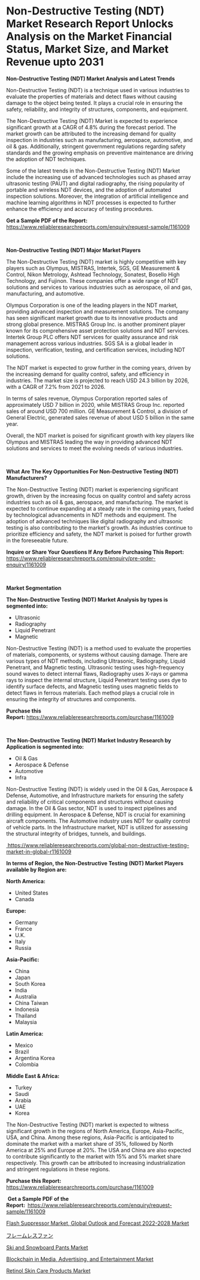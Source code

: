 <p><h1>Non-Destructive Testing (NDT) Market Research Report Unlocks Analysis on the Market Financial Status, Market Size, and Market Revenue upto 2031</h1></p><p><strong>Non-Destructive Testing (NDT) Market Analysis and Latest Trends</strong></p>
<p><p>Non-Destructive Testing (NDT) is a technique used in various industries to evaluate the properties of materials and detect flaws without causing damage to the object being tested. It plays a crucial role in ensuring the safety, reliability, and integrity of structures, components, and equipment.</p><p>The Non-Destructive Testing (NDT) Market is expected to experience significant growth at a CAGR of 4.8% during the forecast period. The market growth can be attributed to the increasing demand for quality inspection in industries such as manufacturing, aerospace, automotive, and oil & gas. Additionally, stringent government regulations regarding safety standards and the growing emphasis on preventive maintenance are driving the adoption of NDT techniques.</p><p>Some of the latest trends in the Non-Destructive Testing (NDT) Market include the increasing use of advanced technologies such as phased array ultrasonic testing (PAUT) and digital radiography, the rising popularity of portable and wireless NDT devices, and the adoption of automated inspection solutions. Moreover, the integration of artificial intelligence and machine learning algorithms in NDT processes is expected to further enhance the efficiency and accuracy of testing procedures.</p></p>
<p><strong>Get a Sample PDF of the Report:&nbsp;</strong> <a href="https://www.reliableresearchreports.com/enquiry/request-sample/1161009">https://www.reliableresearchreports.com/enquiry/request-sample/1161009</a></p>
<p>&nbsp;</p>
<p><strong>Non-Destructive Testing (NDT) Major Market Players</strong></p>
<p><p>The Non-Destructive Testing (NDT) market is highly competitive with key players such as Olympus, MISTRAS, Intertek, SGS, GE Measurement & Control, Nikon Metrology, Ashtead Technology, Sonatest, Bosello High Technology, and Fujinon. These companies offer a wide range of NDT solutions and services to various industries such as aerospace, oil and gas, manufacturing, and automotive.</p><p>Olympus Corporation is one of the leading players in the NDT market, providing advanced inspection and measurement solutions. The company has seen significant market growth due to its innovative products and strong global presence. MISTRAS Group Inc. is another prominent player known for its comprehensive asset protection solutions and NDT services. Intertek Group PLC offers NDT services for quality assurance and risk management across various industries. SGS SA is a global leader in inspection, verification, testing, and certification services, including NDT solutions.</p><p>The NDT market is expected to grow further in the coming years, driven by the increasing demand for quality control, safety, and efficiency in industries. The market size is projected to reach USD 24.3 billion by 2026, with a CAGR of 7.2% from 2021 to 2026.</p><p>In terms of sales revenue, Olympus Corporation reported sales of approximately USD 7 billion in 2020, while MISTRAS Group Inc. reported sales of around USD 700 million. GE Measurement & Control, a division of General Electric, generated sales revenue of about USD 5 billion in the same year.</p><p>Overall, the NDT market is poised for significant growth with key players like Olympus and MISTRAS leading the way in providing advanced NDT solutions and services to meet the evolving needs of various industries.</p></p>
<p>&nbsp;</p>
<p><strong>What Are The Key Opportunities For Non-Destructive Testing (NDT) Manufacturers?</strong></p>
<p><p>The Non-Destructive Testing (NDT) market is experiencing significant growth, driven by the increasing focus on quality control and safety across industries such as oil & gas, aerospace, and manufacturing. The market is expected to continue expanding at a steady rate in the coming years, fueled by technological advancements in NDT methods and equipment. The adoption of advanced techniques like digital radiography and ultrasonic testing is also contributing to the market's growth. As industries continue to prioritize efficiency and safety, the NDT market is poised for further growth in the foreseeable future.</p></p>
<p><strong>Inquire or Share Your Questions If Any Before Purchasing This Report:</strong> <a href="https://www.reliableresearchreports.com/enquiry/pre-order-enquiry/1161009">https://www.reliableresearchreports.com/enquiry/pre-order-enquiry/1161009</a></p>
<p>&nbsp;</p>
<p><strong>Market Segmentation</strong></p>
<p><strong>The Non-Destructive Testing (NDT) Market Analysis by types is segmented into:</strong></p>
<p><ul><li>Ultrasonic</li><li>Radiography</li><li>Liquid Penetrant</li><li>Magnetic</li></ul></p>
<p><p>Non-Destructive Testing (NDT) is a method used to evaluate the properties of materials, components, or systems without causing damage. There are various types of NDT methods, including Ultrasonic, Radiography, Liquid Penetrant, and Magnetic testing. Ultrasonic testing uses high-frequency sound waves to detect internal flaws, Radiography uses X-rays or gamma rays to inspect the internal structure, Liquid Penetrant testing uses dye to identify surface defects, and Magnetic testing uses magnetic fields to detect flaws in ferrous materials. Each method plays a crucial role in ensuring the integrity of structures and components.</p></p>
<p><strong>Purchase this Report:&nbsp;</strong><a href="https://www.reliableresearchreports.com/purchase/1161009">https://www.reliableresearchreports.com/purchase/1161009</a></p>
<p>&nbsp;</p>
<p><strong>The Non-Destructive Testing (NDT) Market Industry Research by Application is segmented into:</strong></p>
<p><ul><li>Oil & Gas</li><li>Aerospace & Defense</li><li>Automotive</li><li>Infra</li></ul></p>
<p><p>Non-Destructive Testing (NDT) is widely used in the Oil & Gas, Aerospace & Defense, Automotive, and Infrastructure markets for ensuring the safety and reliability of critical components and structures without causing damage. In the Oil & Gas sector, NDT is used to inspect pipelines and drilling equipment. In Aerospace & Defense, NDT is crucial for examining aircraft components. The Automotive industry uses NDT for quality control of vehicle parts. In the Infrastructure market, NDT is utilized for assessing the structural integrity of bridges, tunnels, and buildings.</p></p>
<p><a href="https://www.reliableresearchreports.com/global-non-destructive-testing-market-in-global-r1161009">&nbsp;https://www.reliableresearchreports.com/global-non-destructive-testing-market-in-global-r1161009</a></p>
<p><strong>In terms of Region, the Non-Destructive Testing (NDT) Market Players available by Region are:</strong></p>
<p>
    <p> <strong> North America: </strong>
        <ul>
            <li>United States</li>
            <li>Canada</li>
        </ul>
        </p> 
    <p> <strong> Europe: </strong>
        <ul>
            <li>Germany</li>
            <li>France</li>
            <li>U.K.</li>
            <li>Italy</li>
            <li>Russia</li>
        </ul>
        </p> 
    <p> <strong> Asia-Pacific: </strong>
        <ul>
            <li>China</li>
            <li>Japan</li>
            <li>South Korea</li>
            <li>India</li>
            <li>Australia</li>
            <li>China Taiwan</li>
            <li>Indonesia</li>
            <li>Thailand</li>
            <li>Malaysia</li>
        </ul>
        </p> 
    <p> <strong> Latin America: </strong>
        <ul>
            <li>Mexico</li>
            <li>Brazil</li>
            <li>Argentina Korea</li>
            <li>Colombia</li>
        </ul>
        </p> 
    <p> <strong> Middle East & Africa: </strong>
        <ul>
            <li>Turkey</li>
            <li>Saudi</li>
            <li>Arabia</li>
            <li>UAE</li>
            <li>Korea</li>
        </ul>
    </p>
    </p>
<p><p>The Non-Destructive Testing (NDT) market is expected to witness significant growth in the regions of North America, Europe, Asia-Pacific, USA, and China. Among these regions, Asia-Pacific is anticipated to dominate the market with a market share of 35%, followed by North America at 25% and Europe at 20%. The USA and China are also expected to contribute significantly to the market with 15% and 5% market share respectively. This growth can be attributed to increasing industrialization and stringent regulations in these regions.</p></p>
<p><strong>Purchase this Report: </strong><a href="https://www.reliableresearchreports.com/purchase/1161009">https://www.reliableresearchreports.com/purchase/1161009</a></p>
<p>&nbsp;<strong>Get a Sample PDF of the Report:&nbsp;&nbsp;</strong><a href="https://www.reliableresearchreports.com/enquiry/request-sample/1161009">https://www.reliableresearchreports.com/enquiry/request-sample/1161009</a></p>
<p><strong></strong></p>
<p><p><a href="https://www.linkedin.com/pulse/flash-suppressor-market-global-outlook-forecast-2022-2028-size-l1c4c">Flash Suppressor Market, Global Outlook and Forecast 2022-2028 Market</a></p><p><a href="https://github.com/mathieurico66/Market-Research-Report-List-1/blob/main/351423861557.md">フレームレスファン</a></p><p><a href="https://issuu.com/reportprime-2/docs/ski-and-snowboard-pants-market-size-2030.pptx">Ski and Snowboard Pants Market</a></p><p><a href="https://github.com/myacatherineblakecaczo9vcsw/Market-Research-Report-List-2/blob/main/blockchain-in-media-advertising-and-entertainment-market.md">Blockchain in Media, Advertising, and Entertainment Market</a></p><p><a href="https://issuu.com/reportprime-2/docs/retinol-skin-care-products-market-size-2030.pptx">Retinol Skin Care Products Market</a></p></p>